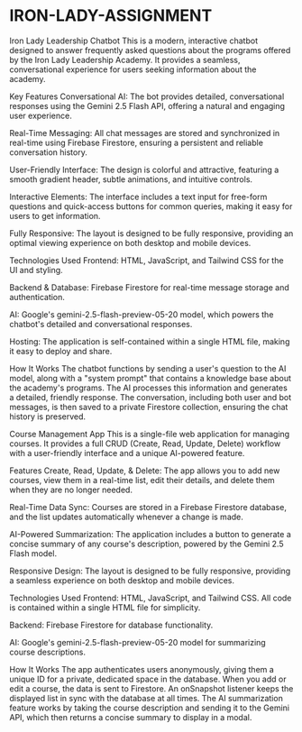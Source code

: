 # IRON-LADY-ASSIGNMENT

Iron Lady Leadership Chatbot
This is a modern, interactive chatbot designed to answer frequently asked questions about the programs offered by the Iron Lady Leadership Academy. It provides a seamless, conversational experience for users seeking information about the academy.

Key Features
Conversational AI: The bot provides detailed, conversational responses using the Gemini 2.5 Flash API, offering a natural and engaging user experience.

Real-Time Messaging: All chat messages are stored and synchronized in real-time using Firebase Firestore, ensuring a persistent and reliable conversation history.

User-Friendly Interface: The design is colorful and attractive, featuring a smooth gradient header, subtle animations, and intuitive controls.

Interactive Elements: The interface includes a text input for free-form questions and quick-access buttons for common queries, making it easy for users to get information.

Fully Responsive: The layout is designed to be fully responsive, providing an optimal viewing experience on both desktop and mobile devices.

Technologies Used
Frontend: HTML, JavaScript, and Tailwind CSS for the UI and styling.

Backend & Database: Firebase Firestore for real-time message storage and authentication.

AI: Google's gemini-2.5-flash-preview-05-20 model, which powers the chatbot's detailed and conversational responses.

Hosting: The application is self-contained within a single HTML file, making it easy to deploy and share.

How It Works
The chatbot functions by sending a user's question to the AI model, along with a "system prompt" that contains a knowledge base about the academy's programs. The AI processes this information and generates a detailed, friendly response. The conversation, including both user and bot messages, is then saved to a private Firestore collection, ensuring the chat history is preserved.



Course Management App
This is a single-file web application for managing courses. It provides a full CRUD (Create, Read, Update, Delete) workflow with a user-friendly interface and a unique AI-powered feature.

Features
Create, Read, Update, & Delete: The app allows you to add new courses, view them in a real-time list, edit their details, and delete them when they are no longer needed.

Real-Time Data Sync: Courses are stored in a Firebase Firestore database, and the list updates automatically whenever a change is made.

AI-Powered Summarization: The application includes a button to generate a concise summary of any course's description, powered by the Gemini 2.5 Flash model.

Responsive Design: The layout is designed to be fully responsive, providing a seamless experience on both desktop and mobile devices.

Technologies Used
Frontend: HTML, JavaScript, and Tailwind CSS. All code is contained within a single HTML file for simplicity.

Backend: Firebase Firestore for database functionality.

AI: Google's gemini-2.5-flash-preview-05-20 model for summarizing course descriptions.

How It Works
The app authenticates users anonymously, giving them a unique ID for a private, dedicated space in the database. When you add or edit a course, the data is sent to Firestore. An onSnapshot listener keeps the displayed list in sync with the database at all times. The AI summarization feature works by taking the course description and sending it to the Gemini API, which then returns a concise summary to display in a modal.

